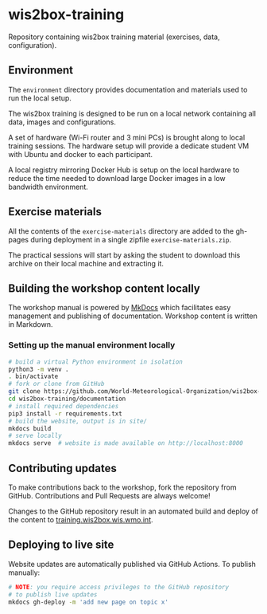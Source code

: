 # wis2box-training

Repository containing wis2box training material (exercises, data, configuration).

## Environment

The `environment` directory provides documentation and materials used to run the local setup.

The wis2box training is designed to be run on a local network containing all data, images and configurations.

A set of hardware (Wi-Fi router and 3 mini PCs) is brought along to local training sessions. The hardware setup will provide a dedicate student VM with Ubuntu and docker to each participant.

A local registry mirroring Docker Hub is setup on the local hardware to reduce the time needed to download large Docker images in a low bandwidth environment.

## Exercise materials

All the contents of the `exercise-materials` directory are added to the gh-pages during deployment in a single zipfile `exercise-materials.zip`.

The practical sessions will start by asking the student to download this archive on their local machine and extracting it.

## Building the workshop content locally

The workshop manual is powered by [MkDocs](https://www.mkdocs.org) which facilitates easy management
and publishing of documentation.  Workshop content is written in Markdown.

### Setting up the manual environment locally

```bash
# build a virtual Python environment in isolation
python3 -m venv .
. bin/activate
# fork or clone from GitHub
git clone https://github.com/World-Meteorological-Organization/wis2box-training.git
cd wis2box-training/documentation
# install required dependencies
pip3 install -r requirements.txt
# build the website, output is in site/
mkdocs build
# serve locally
mkdocs serve  # website is made available on http://localhost:8000
```

## Contributing updates

To make contributions back to the workshop, fork the repository from GitHub.  Contributions and Pull Requests are always welcome!

Changes to the GitHub repository result in an automated build and deploy of the content to [training.wis2box.wis.wmo.int](https://training.wis2box.wis.wmo.int).

## Deploying to live site

Website updates are automatically published via GitHub Actions. To publish manually:

```bash
# NOTE: you require access privileges to the GitHub repository
# to publish live updates
mkdocs gh-deploy -m 'add new page on topic x'
```
